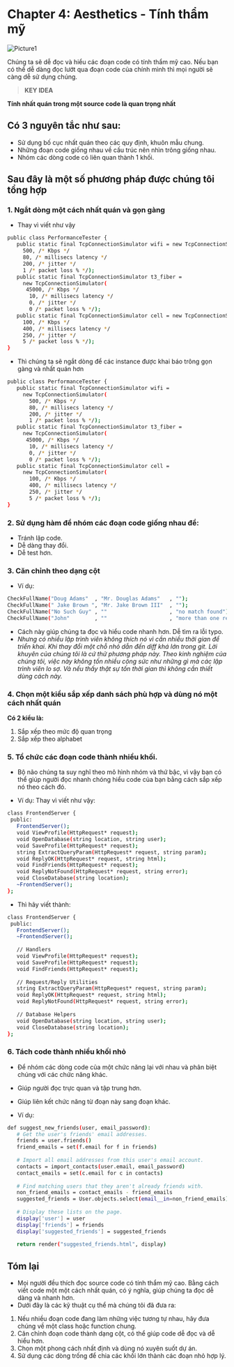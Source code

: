 # Chapter 4: Aesthetics - Tính thẩm mỹ

![Picture1](https://user-images.githubusercontent.com/86230054/170808420-88c7c4d7-d5a5-4c91-9fef-bc586ab5fe15.png)

Chúng ta sẽ dễ đọc và hiểu các đoạn code có tính thẩm mỹ cao. Nếu bạn có thể dễ dàng đọc lướt qua đoạn code của chính mình thì mọi người sẽ càng dễ sử dụng chúng.

> **KEY IDEA**
> 
**Tính nhất quán trong một source code là quan trọng nhất**

## Có 3 nguyên tắc như sau:

- Sử dụng bố cục nhất quán theo các quy định, khuôn mẫu chung.
- Những đoạn code giống nhau về cấu trúc nên nhìn trông giống nhau. 
- Nhóm các dòng code có liên quan thành 1 khối.

## Sau đây là một số phương pháp được chúng tôi tổng hợp
### 1. Ngắt dòng một cách nhất quán và gọn gàng
- Thay vì viết như vậy
```sh
public class PerformanceTester {
   public static final TcpConnectionSimulator wifi = new TcpConnectionSimulator(
     500, /* Kbps */
     80, /* millisecs latency */
     200, /* jitter */
     1 /* packet loss % */);
   public static final TcpConnectionSimulator t3_fiber =
     new TcpConnectionSimulator(
      45000, /* Kbps */
       10, /* millisecs latency */
       0, /* jitter */
       0 /* packet loss % */);
   public static final TcpConnectionSimulator cell = new TcpConnectionSimulator(
     100, /* Kbps */
     400, /* millisecs latency */
     250, /* jitter */
     5 /* packet loss % */);
}
```
-  Thì chúng ta sẽ ngắt dòng để các instance được khai báo trông gọn gàng và nhất quán hơn
```sh
public class PerformanceTester {
   public static final TcpConnectionSimulator wifi =
     new TcpConnectionSimulator(
       500, /* Kbps */
       80, /* millisecs latency */
       200, /* jitter */
       1 /* packet loss % */);
   public static final TcpConnectionSimulator t3_fiber =
     new TcpConnectionSimulator(
      45000, /* Kbps */
       10, /* millisecs latency */
       0, /* jitter */
       0 /* packet loss % */);
   public static final TcpConnectionSimulator cell =
     new TcpConnectionSimulator(
       100, /* Kbps */
       400, /* millisecs latency */
       250, /* jitter */
       5 /* packet loss % */);
}
```

### 2. Sử dụng hàm để nhóm các đoạn code giống nhau để:
- Tránh lặp code.
- Dễ dàng thay đổi.
- Dễ test hơn.

### 3. Căn chỉnh theo dạng cột
* Ví dụ:
```sh
CheckFullName("Doug Adams"  , "Mr. Douglas Adams"   , "");
CheckFullName(" Jake Brown ", "Mr. Jake Brown III"  , "");
CheckFullName("No Such Guy" , ""                    , "no match found");
CheckFullName("John"        , ""                    , "more than one result");
```
- Cách này giúp chúng ta đọc và hiểu code nhanh hơn. Dễ tìm ra lỗi typo.
- _Nhưng có nhiều lập trình viên không thích nó vì cần nhiều thời gian để triển khai. Khi thay đổi một chỗ nhỏ dẫn đến diff khá lớn trong git. Lời khuyên của chúng tôi là cứ thử phương pháp này. Theo kinh nghiệm của chúng tôi, việc này không tốn nhiều công sức như những gì mà các lập trình viên lo sợ. Và nếu thấy thật sự tốn thời gian thì không cần thiết dùng cách này._


### 4. Chọn một kiểu sắp xếp danh sách phù hợp và dùng nó một cách nhất quán
**Có 2 kiểu là:**
1. Sắp xếp theo mức độ quan trọng
2. Sắp xếp theo alphabet
   
### 5. Tổ chức các đoạn code thành nhiều khối.
- Bộ não chúng ta suy nghĩ theo mô hình nhóm và thứ bậc, vì vậy bạn có thể giúp người đọc nhanh chóng hiểu code của bạn bằng cách sắp xếp nó theo cách đó.

- Ví dụ: Thay vì viết như vậy:

```sh
class FrontendServer {
 public:
   FrontendServer();
   void ViewProfile(HttpRequest* request);
   void OpenDatabase(string location, string user);
   void SaveProfile(HttpRequest* request);
   string ExtractQueryParam(HttpRequest* request, string param);
   void ReplyOK(HttpRequest* request, string html);
   void FindFriends(HttpRequest* request);
   void ReplyNotFound(HttpRequest* request, string error);
   void CloseDatabase(string location);
   ~FrontendServer();
};
```
- Thì hãy viết thành:

```sh
class FrontendServer {
 public:
   FrontendServer();
   ~FrontendServer();
   
   // Handlers
   void ViewProfile(HttpRequest* request);
   void SaveProfile(HttpRequest* request);
   void FindFriends(HttpRequest* request);
   
   // Request/Reply Utilities
   string ExtractQueryParam(HttpRequest* request, string param);
   void ReplyOK(HttpRequest* request, string html);
   void ReplyNotFound(HttpRequest* request, string error);
   
   // Database Helpers
   void OpenDatabase(string location, string user);
   void CloseDatabase(string location);
};
```

### 6. Tách code thành nhiều khối nhỏ
- Để nhóm các dòng code của một chức năng lại với nhau và phân biệt chúng với các chức năng khác.
- Giúp người đọc trực quan và tập trung hơn.
- Giúp liên kết chức năng từ đoạn này sang đoạn khác.

- Ví dụ:

```sh
def suggest_new_friends(user, email_password):
   # Get the user's friends' email addresses.
   friends = user.friends()
   friend_emails = set(f.email for f in friends)
   
   # Import all email addresses from this user's email account.
   contacts = import_contacts(user.email, email_password)
   contact_emails = set(c.email for c in contacts)
   
   # Find matching users that they aren't already friends with.
   non_friend_emails = contact_emails - friend_emails
   suggested_friends = User.objects.select(email__in=non_friend_emails)
   
   # Display these lists on the page.
   display['user'] = user
   display['friends'] = friends
   display['suggested_friends'] = suggested_friends
   
   return render("suggested_friends.html", display)
```

## Tóm lại
- Mọi người đều thích đọc source code có tính thẩm mỹ cao. Bằng cách viết code một
một cách nhất quán, có ý nghĩa, giúp chúng ta đọc dễ dàng và nhanh hơn.
- Dưới đây là các kỹ thuật cụ thể mà chúng tôi đã đưa ra:
1. Nếu nhiều đoạn code đang làm những việc tương tự nhau, hãy đưa chúng về một class hoặc function chung.
2. Căn chỉnh đoạn code thành dạng cột, có thể giúp code dễ đọc và dễ hiểu hơn.
3. Chọn một phong cách nhất định và dùng nó xuyên suốt dự án.
4. Sử dụng các dòng trống để chia các khối lớn thành các đoạn nhỏ hợp lý.    
    
